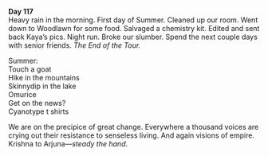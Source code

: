 **Day 117**  
Heavy rain in the morning. First day of Summer. Cleaned up our room. Went down to Woodlawn for some food. Salvaged a chemistry kit. Edited and sent back Kaya’s pics. Night run. Broke our slumber. Spend the next couple days with senior friends. *The End of the Tour.*

Summer:  
Touch a goat  
Hike in the mountains  
Skinnydip in the lake  
Omurice  
Get on the news?  
Cyanotype t shirts

We are on the precipice of great change. Everywhere a thousand voices are crying out their resistance to senseless living. And again visions of empire. Krishna to Arjuna—*steady the hand*.